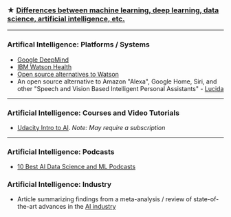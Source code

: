 ### ★ [Differences between machine learning, deep learning, data science, artificial intelligence, etc.](http://www.datasciencecentral.com/profiles/blogs/difference-between-machine-learning-data-science-ai-deep-learning)

---

### Artifical Intelligence: Platforms / Systems
- [Google DeepMind](https://deepmind.com/) 
- [IBM Watson Health](https://www.ibm.com/watson/health/)
- [Open source alternatives to Watson](https://www.quora.com/What-are-alternatives-to-IBM-Watson)
- An open source alternative to Amazon "Alexa", Google Home, Siri, and other "Speech and Vision Based Intelligent Personal Assistants" - [Lucida](https://github.com/claritylab/lucida)

---

### Artificial Intelligence: Courses and Video Tutorials
- [Udacity Intro to AI](https://www.udacity.com/course/intro-to-artificial-intelligence--cs271). _Note: May require a subscription_

---

### Artificial Intelligence: Podcasts
- [10 Best AI Data Science and ML Podcasts](https://medium.com/startup-grind/the-10-best-ai-data-science-and-machine-learning-podcasts-d7495cfb127c)

### Artificial Intelligence: Industry
- Article summarizing findings from a meta-analysis / review of state-of-the-art advances in the [AI industry](https://machinelearnings.co/winning-strategies-for-applied-ai-companies-f02cac0a6ad8) 
